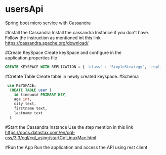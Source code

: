 # usersApi
Spring boot micro service with Cassandra

#Install the Cassandra
Install the cassandra Instance if you don't have. Follow the instruction as mentioned int this link
https://cassandra.apache.org/download/

#Create KeySpace 
Create keySpace and configure in the application.properties file
  ```sql
  CREATE KEYSPACE WITH REPLICATION = { 'class' : 'SimpleStrategy', 'replication_factor' : 1 };
  ```

#Cretate Table
Create table in newly created keyspace.
  #Schema
  ```sql
   use KEYSPACE;
    CREATE TABLE user (
      id timeuuid PRIMARY KEY,
      age int,
      city text,
      firstname text,
      lastname text
    )
   ```
#Start the Cassandra Instance
Use the step mention in this link https://docs.datastax.com/en/cql-oss/3.3/cql/cql_using/startCqlLinuxMac.html

#Run the App
Run the application and access the API using rest client
